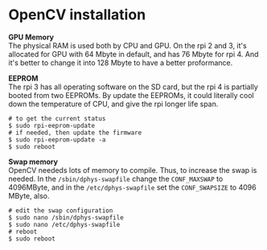 # OpenCV installation

**GPU Memory** <br>
The physical RAM is used both by CPU and GPU. On the rpi 2 and 3, it's allocated for GPU with 64 Mbyte in default, and has 76 Mbyte for rpi 4. And it's better to change it into 128 Mbyte to have a better proformance.

**EEPROM** <br>
The rpi 3 has all operating software on the SD card, but the rpi 4 is partially booted from two EEPROMs. By update the EEPROMs, it could literally cool down the temperature of CPU, and give the rpi longer life span.
```shell
# to get the current status
$ sudo rpi-eeprom-update
# if needed, then update the firmware
$ sudo rpi-eeprom-update -a
$ sudo reboot
```

**Swap memory** <br>
OpenCV neededs lots of memory to compile. Thus, to increase the swap is needed. In the `/sbin/dphys-swapfile` change the `CONF_MAXSWAP` to 4096MByte, and in the `/etc/dphys-swapfile` set the `CONF_SWAPSIZE` to 4096 MByte, also.
```shell
# edit the swap configuration
$ sudo nano /sbin/dphys-swapfile
$ sudo nano /etc/dphys-swapfile
# reboot
$ sudo reboot
```
